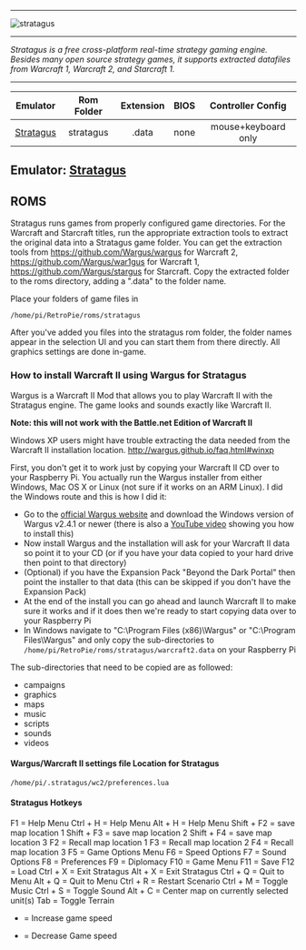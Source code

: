 ***
![stratagus](https://wargus.github.io/img/stratagus.svg)
***
_Stratagus is a free cross-platform real-time strategy gaming engine. Besides many open source strategy games, it supports extracted datafiles from Warcraft 1, Warcraft 2, and Starcraft 1._
***

| Emulator | Rom Folder | Extension | BIOS |  Controller Config |
| :---: | :---: | :---: | :---: | :---: |
| [Stratagus](https://wargus.github.io/) | stratagus  | .data | none | mouse+keyboard only |

## Emulator: [Stratagus](https://wargus.github.io/)

## ROMS
Stratagus runs games from properly configured game directories. For the Warcraft and Starcraft titles, run the appropriate extraction tools to extract the original data into a Stratagus game folder. You can get the extraction tools from https://github.com/Wargus/wargus for Warcraft 2, https://github.com/Wargus/war1gus for Warcraft 1, https://github.com/Wargus/stargus for Starcraft. Copy the extracted folder to the roms directory, adding a ".data" to the folder name.

Place your folders of game files in
```
/home/pi/RetroPie/roms/stratagus
```

After you've added you files into the stratagus rom folder, the folder names appear in the selection UI and you can start them from there directly. All graphics settings are done in-game.

### How to install Warcraft II using Wargus for Stratagus

Wargus is a Warcraft II Mod that allows you to play Warcraft II with the Stratagus engine. The game looks and sounds exactly like Warcraft II.

**Note: this will not work with the Battle.net Edition of Warcraft II**

Windows XP users might have trouble extracting the data needed from the Warcraft II installation location.
http://wargus.github.io/faq.html#winxp

First, you don't get it to work just by copying your Warcraft II CD over to your Raspberry Pi. You actually run the Wargus installer from either Windows, Mac OS X or Linux (not sure if it works on an ARM Linux). I did the Windows route and this is how I did it:

* Go to the [official Wargus website](http://wargus.github.io/) and download the Windows version of Wargus v2.4.1 or newer (there is also a [YouTube video](https://www.youtube.com/watch?v=fnY13i105LE) showing you how to install this)
* Now install Wargus and the installation will ask for your Warcraft II data so point it to your CD (or if you have your data copied to your hard drive then point to that directory)
* (Optional) if you have the Expansion Pack "Beyond the Dark Portal" then point the installer to that data (this can be skipped if you don't have the Expansion Pack)
* At the end of the install you can go ahead and launch Warcraft II to make sure it works and if it does then we're ready to start copying data over to your Raspberry Pi
* In Windows navigate to "C:\Program Files (x86)\Wargus" or "C:\Program Files\Wargus" and only copy the sub-directories to `/home/pi/RetroPie/roms/stratagus/warcraft2.data` on your Raspberry Pi

The sub-directories that need to be copied are as followed:

* campaigns
* graphics
* maps
* music
* scripts
* sounds
* videos

#### Wargus/Warcraft II settings file Location for Stratagus

`/home/pi/.stratagus/wc2/preferences.lua`

#### Stratagus Hotkeys

F1 = Help Menu
Ctrl + H = Help Menu
Alt + H = Help Menu
Shift + F2 = save map location 1
Shift + F3 = save map location 2
Shift + F4 = save map location 3
F2 = Recall map location 1
F3 = Recall map location 2
F4 = Recall map location 3
F5 = Game Options Menu
F6 = Speed Options
F7 = Sound Options
F8 = Preferences
F9 = Diplomacy
F10 = Game Menu
F11 = Save
F12 = Load
Ctrl + X = Exit Stratagus
Alt + X = Exit Stratagus
Ctrl + Q = Quit to Menu
Alt + Q = Quit to Menu
Ctrl + R = Restart Scenario
Ctrl + M = Toggle Music
Ctrl + S = Toggle Sound
Alt + C = Center map on currently selected unit(s)
Tab = Toggle Terrain
+ = Increase game speed
- = Decrease Game speed
